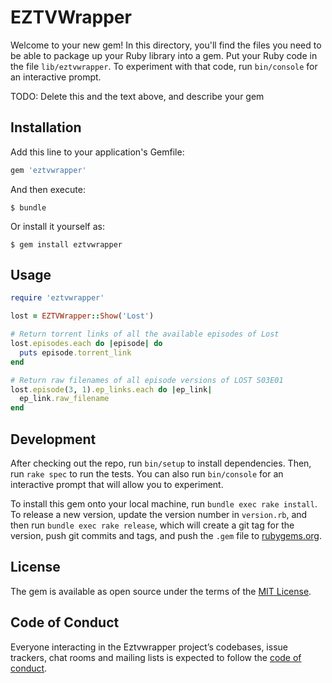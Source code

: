 # EZTVWrapper

Welcome to your new gem! In this directory, you'll find the files you need to be able to package up your Ruby library into a gem. Put your Ruby code in the file `lib/eztvwrapper`. To experiment with that code, run `bin/console` for an interactive prompt.

TODO: Delete this and the text above, and describe your gem

## Installation

Add this line to your application's Gemfile:

```ruby
gem 'eztvwrapper'
```

And then execute:

    $ bundle

Or install it yourself as:

    $ gem install eztvwrapper

## Usage

```ruby
require 'eztvwrapper'

lost = EZTVWrapper::Show('Lost')

# Return torrent links of all the available episodes of Lost
lost.episodes.each do |episode| do
  puts episode.torrent_link
end

# Return raw filenames of all episode versions of LOST S03E01
lost.episode(3, 1).ep_links.each do |ep_link|
  ep_link.raw_filename
end
```

## Development

After checking out the repo, run `bin/setup` to install dependencies. Then, run `rake spec` to run the tests. You can also run `bin/console` for an interactive prompt that will allow you to experiment.

To install this gem onto your local machine, run `bundle exec rake install`. To release a new version, update the version number in `version.rb`, and then run `bundle exec rake release`, which will create a git tag for the version, push git commits and tags, and push the `.gem` file to [rubygems.org](https://rubygems.org).

## License

The gem is available as open source under the terms of the [MIT License](https://opensource.org/licenses/MIT).

## Code of Conduct

Everyone interacting in the Eztvwrapper project’s codebases, issue trackers, chat rooms and mailing lists is expected to follow the [code of conduct](https://github.com/[USERNAME]/eztvwrapper/blob/master/CODE_OF_CONDUCT.md).
